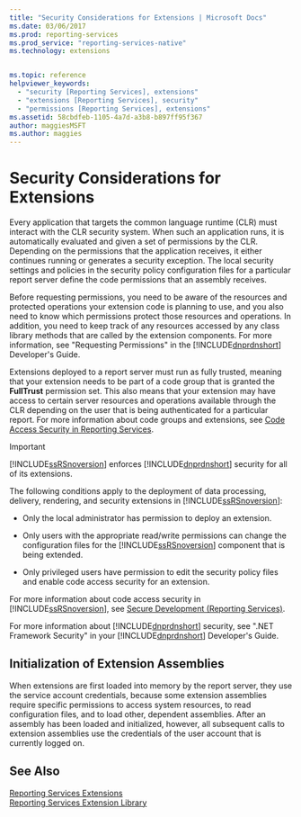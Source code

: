 ```yaml
---
title: "Security Considerations for Extensions | Microsoft Docs"
ms.date: 03/06/2017
ms.prod: reporting-services
ms.prod_service: "reporting-services-native"
ms.technology: extensions


ms.topic: reference
helpviewer_keywords: 
  - "security [Reporting Services], extensions"
  - "extensions [Reporting Services], security"
  - "permissions [Reporting Services], extensions"
ms.assetid: 58cbdfeb-1105-4a7d-a3b8-b897ff95f367
author: maggiesMSFT
ms.author: maggies
---
```

# Security Considerations for Extensions
  Every application that targets the common language runtime (CLR) must interact with the CLR security system. When such an application runs, it is automatically evaluated and given a set of permissions by the CLR. Depending on the permissions that the application receives, it either continues running or generates a security exception. The local security settings and policies in the security policy configuration files for a particular report server define the code permissions that an assembly receives.  
  
 Before requesting permissions, you need to be aware of the resources and protected operations your extension code is planning to use, and you also need to know which permissions protect those resources and operations. In addition, you need to keep track of any resources accessed by any class library methods that are called by the extension components. For more information, see "Requesting Permissions" in the [!INCLUDE[dnprdnshort](../../includes/dnprdnshort-md.md)] Developer's Guide.  
  
 Extensions deployed to a report server must run as fully trusted, meaning that your extension needs to be part of a code group that is granted the **FullTrust** permission set. This also means that your extension may have access to certain server resources and operations available through the CLR depending on the user that is being authenticated for a particular report. For more information about code groups and extensions, see [Code Access Security in Reporting Services](../../reporting-services/extensions/secure-development/code-access-security-in-reporting-services.md).  
  
> [!IMPORTANT]  
>  [!INCLUDE[ssRSnoversion](../../includes/ssrsnoversion-md.md)] enforces [!INCLUDE[dnprdnshort](../../includes/dnprdnshort-md.md)] security for all of its extensions.  
  
 The following conditions apply to the deployment of data processing, delivery, rendering, and security extensions in [!INCLUDE[ssRSnoversion](../../includes/ssrsnoversion-md.md)]:  
  
-   Only the local administrator has permission to deploy an extension.  
  
-   Only users with the appropriate read/write permissions can change the configuration files for the [!INCLUDE[ssRSnoversion](../../includes/ssrsnoversion-md.md)] component that is being extended.  
  
-   Only privileged users have permission to edit the security policy files and enable code access security for an extension.  
  
 For more information about code access security in [!INCLUDE[ssRSnoversion](../../includes/ssrsnoversion-md.md)], see [Secure Development &#40;Reporting Services&#41;](../../reporting-services/extensions/secure-development/secure-development-reporting-services.md).  
  
 For more information about [!INCLUDE[dnprdnshort](../../includes/dnprdnshort-md.md)] security, see ".NET Framework Security" in your [!INCLUDE[dnprdnshort](../../includes/dnprdnshort-md.md)] Developer's Guide.  
  
## Initialization of Extension Assemblies  
 When extensions are first loaded into memory by the report server, they use the service account credentials, because some extension assemblies require specific permissions to access system resources, to read configuration files, and to load other, dependent assemblies. After an assembly has been loaded and initialized, however, all subsequent calls to extension assemblies use the credentials of the user account that is currently logged on.  
  
## See Also  
 [Reporting Services Extensions](../../reporting-services/extensions/reporting-services-extensions.md)   
 [Reporting Services Extension Library](../../reporting-services/extensions/reporting-services-extension-library.md)  
  
  
